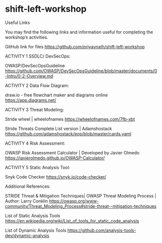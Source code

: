 # shift-left-workshop
Useful Links


You may find the following links and information useful for completing the workshop’s activities. 

GitHub link for files
https://github.com/priyavnath/shift-left-workshop

ACTIVITY 1 SSDLC/ DevSecOps:

OWASP/DevSecOpsGuideline
https://github.com/OWASP/DevSecOpsGuideline/blob/master/documents/0-Intro/0-2-Overview.md

ACTIVITY 2 Data Flow Diagram: 

draw.io - free flowchart maker and diagrams online
https://app.diagrams.net/

ACTIVITY 3 Threat Modeling: 

Stride wheel | wheelofnames
https://wheelofnames.com/7fb-xbt

Stride Threats Complete List version |  Adamshostack
https://github.com/adamshostack/eop/blob/master/cards.yaml



ACTIVITY 4 Risk Assessment: 

OWASP Risk Assessment Calculator  | Developed by Javier Olmedo
https://javierolmedo.github.io/OWASP-Calculator/

ACTIVITY 5 Static Analysis Tool: 

Snyk Code Checker 
https://snyk.io/code-checker/

Additional References: 

STRIDE Threat & Mitigation Techniques| OWASP Threat Modeling Process | Author: Larry Conklin
https://owasp.org/www-community/Threat_Modeling_Process#stride-threat--mitigation-techniques

List of Static Analysis Tools https://en.wikipedia.org/wiki/List_of_tools_for_static_code_analysis

List of Dynamic Analysis Tools
https://github.com/analysis-tools-dev/dynamic-analysis


